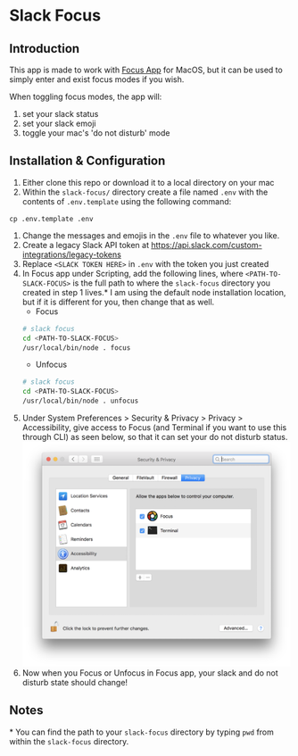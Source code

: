 # Slack Focus

## Introduction

This app is made to work with [Focus App](https://heyfocus.com/) for MacOS, but
it can be used to simply enter and exist focus modes if you wish.

When toggling focus modes, the app will:

1. set your slack status
1. set your slack emoji
1. toggle your mac's 'do not disturb' mode

## Installation & Configuration

1. Either clone this repo or download it to a local directory on your mac
1. Within the `slack-focus/` directory create a file named `.env` with the contents of `.env.template` using the
   following command:
  ```
  cp .env.template .env
  ```
1. Change the messages and emojis in the `.env` file to whatever you like.
1. Create a legacy Slack API token at
   https://api.slack.com/custom-integrations/legacy-tokens
1. Replace `<SLACK TOKEN HERE>` in `.env` with the token you just created
1. In Focus app under Scripting, add the following lines, where `<PATH-TO-SLACK-FOCUS>` is the full path to where the `slack-focus` directory you created in step 1 lives.* I am using the default node installation location, but if it is different for you, then change that as well.
   * Focus
   ```bash
   # slack focus
   cd <PATH-TO-SLACK-FOCUS>
   /usr/local/bin/node . focus
   ```
   * Unfocus
   ```bash
   # slack focus
   cd <PATH-TO-SLACK-FOCUS>
   /usr/local/bin/node . unfocus
   ```
1. Under System Preferences > Security & Privacy > Privacy > Accessibility, give access to Focus (and Terminal if you want to use this through CLI) as seen below, so that it can set your do not disturb status.
   ![Screenshot of Preferences](screen_control.png)
1. Now when you Focus or Unfocus in Focus app, your slack and do not disturb state should change!

## Notes

\* You can find the path to your `slack-focus` directory by typing `pwd` from within the `slack-focus` directory.

